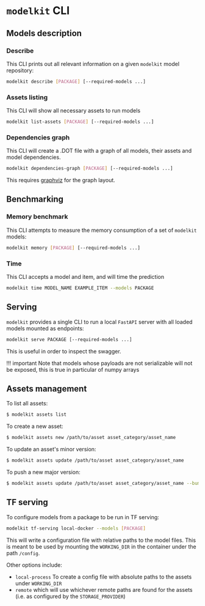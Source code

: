 # `modelkit` CLI

## Models description

### Describe

This CLI prints out all relevant information on a 
given `modelkit` model repository:
```sh
modelkit describe [PACKAGE] [--required-models ...]
```
### Assets listing

This CLI will show all necessary assets to run models
```sh
modelkit list-assets [PACKAGE] [--required-models ...]
```
### Dependencies graph

This CLI will create a .DOT file with a graph of all models,
their assets and model dependencies.
```sh
modelkit dependencies-graph [PACKAGE] [--required-models ...]
```
This requires [graphviz](https://graphviz.org/) for the graph layout. 


## Benchmarking

### Memory benchmark

This CLI attempts to measure the memory consumption 
of a set of `modelkit` models:
```sh
modelkit memory [PACKAGE] [--required-models ...]
```

### Time

This CLI accepts a model and item, and will time the prediction
```sh
modelkit time MODEL_NAME EXAMPLE_ITEM --models PACKAGE
```

## Serving

`modelkit` provides a single CLI to run a local `FastAPI` server with
all loaded models mounted as endpoints:
```sh
modelkit serve PACKAGE [--required-models ...]
```
This is useful in order to inspect the swagger.

!!! important
    Note that models whose payloads are not serializable will
    not be exposed, this is true in particular of numpy arrays

## Assets management

To list all assets:
```sh
$ modelkit assets list
```

To create a new asset:
```sh
$ modelkit assets new /path/to/asset asset_category/asset_name
```

To update an asset's minor version:

```sh
$ modelkit assets update /path/to/asset asset_category/asset_name
```

To push a new major version:
```sh
$ modelkit assets update /path/to/asset asset_category/asset_name --bump-major
```

## TF serving

To configure models from a package to be run in TF serving:
```sh
modelkit tf-serving local-docker --models [PACKAGE]
```

This will write a configuration file with relative paths to the model files. This is meant to be used by mounting the `WORKING_DIR` in the container under the path `/config`.

Other options include:
- `local-process` To create a config file with absolute paths to the assets under `WORKING_DIR`
- `remote` which will use whichever remote paths are found for the assets (i.e. as configured by the `STORAGE_PROVIDER`)

